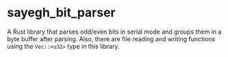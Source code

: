 # sayegh_bit_parser
A Rust library that parses odd/even bits in serial mode and groups them in a byte buffer after parsing. Also, there are file reading and writing functions using the `Vec::<u32>` type in this library.
